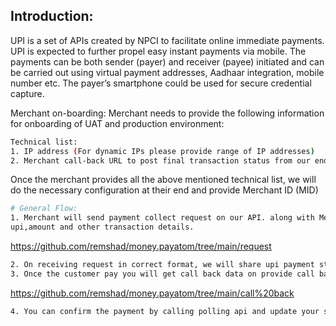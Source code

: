 ## Introduction:
UPI is a set of APIs created by NPCI to facilitate online immediate payments. UPI is expected to
further propel easy instant payments via mobile. The payments can be both sender (payer) and
receiver (payee) initiated and can be carried out using virtual payment addresses, Aadhaar
integration, mobile number etc. The payer’s smartphone could be used for secure credential
capture.

Merchant on-boarding:
Merchant needs to provide the following information for onboarding of UAT and production
environment:
```sh
Technical list:
1. IP address (For dynamic IPs please provide range of IP addresses)
2. Merchant call-back URL to post final transaction status from our end
```
Once the merchant provides all the above mentioned technical list, we will do the necessary
configuration at their end and provide Merchant ID (MID)  
```sh
# General Flow:
1. Merchant will send payment collect request on our API. along with Merchant has to send customer’s
upi,amount and other transaction details.
```
https://github.com/remshad/money.payatom/tree/main/request
```sh
2. On receiving request in correct format, we will share upi payment string which needed for qr generation or intent creation.
3. Once the customer pay you will get call back data on provide call back url
```
https://github.com/remshad/money.payatom/tree/main/call%20back
```sh
4. You can confirm the payment by calling polling api and update your ssytem about the payment
```
